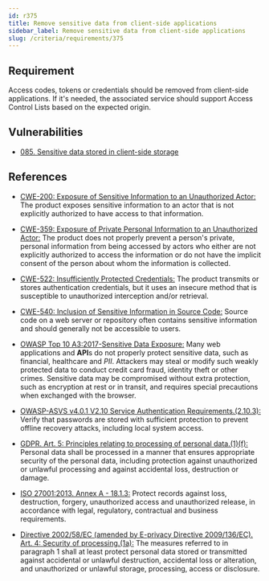 ```yaml
---
id: r375
title: Remove sensitive data from client-side applications
sidebar_label: Remove sensitive data from client-side applications
slug: /criteria/requirements/375
---
```


## Requirement

Access codes, tokens or credentials
should be removed from client-side applications.
If it's needed,
the associated service
should support Access Control Lists
based on the expected origin.

## Vulnerabilities

- [085. Sensitive data stored in client-side storage](/criteria/vulnerabilities/085)

## References

- [CWE-200: Exposure of Sensitive Information to an Unauthorized Actor:](https://cwe.mitre.org/data/definitions/200.html)
The product exposes sensitive information
to an actor that is not explicitly authorized
to have access to that information.

- [CWE-359: Exposure of Private Personal Information to an Unauthorized Actor:](https://cwe.mitre.org/data/definitions/359.html)
The product does not properly prevent
a person's private,
personal information
from being accessed by actors
who either are not explicitly authorized
to access the information
or do not have the implicit consent of the person
about whom the information is collected.

- [CWE-522: Insufficiently Protected Credentials:](https://cwe.mitre.org/data/definitions/522.html)
The product transmits
or stores authentication credentials,
but it uses an insecure method
that is susceptible to unauthorized interception
and/or retrieval.

- [CWE-540: Inclusion of Sensitive Information in Source Code:](https://cwe.mitre.org/data/definitions/540.html)
Source code on a web server
or repository often contains sensitive information
and should generally not be accessible to users.

- [OWASP Top 10 A3:2017-Sensitive Data Exposure:](https://owasp.org/www-project-top-ten/OWASP_Top_Ten_2017/Top_10-2017_A3-Sensitive_Data_Exposure)
Many web applications and **API**s
do not properly protect sensitive data,
such as financial,
healthcare and *PII*.
Attackers may steal
or modify such weakly protected data
to conduct credit card fraud,
identity theft or other crimes.
Sensitive data may be compromised
without extra protection,
such as encryption at rest or in transit,
and requires special precautions
when exchanged with the browser.

- [OWASP-ASVS v4.0.1 V2.10 Service Authentication Requirements.(2.10.3):](https://owasp.org/www-pdf-archive/OWASP_Application_Security_Verification_Standard_4.0-en.pdf)
Verify that passwords are stored
with sufficient protection
to prevent offline recovery attacks,
including local system access.

- [GDPR. Art. 5: Principles relating to processing of personal data.(1)(f):](https://gdpr-info.eu/art-5-gdpr/)
Personal data shall be processed in a manner
that ensures appropriate security
of the personal data,
including protection against unauthorized
or unlawful processing
and against accidental loss,
destruction or damage.

- [ISO 27001:2013. Annex A - 18.1.3:](https://www.iso.org/obp/ui/#iso:std:54534:en)
Protect records against loss,
destruction, forgery,
unauthorized access
and unauthorized release,
in accordance with legal,
regulatory, contractual
and business requirements.

- [Directive 2002/58/EC (amended by E-privacy Directive 2009/136/EC). Art. 4: Security of processing.(1a):](https://eur-lex.europa.eu/legal-content/EN/TXT/PDF/?uri=CELEX:02002L0058-20091219)
The measures referred to
in paragraph 1 shall at least protect
personal data stored or transmitted
against accidental or unlawful destruction,
accidental loss or alteration,
and unauthorized or unlawful storage,
processing, access or disclosure.

